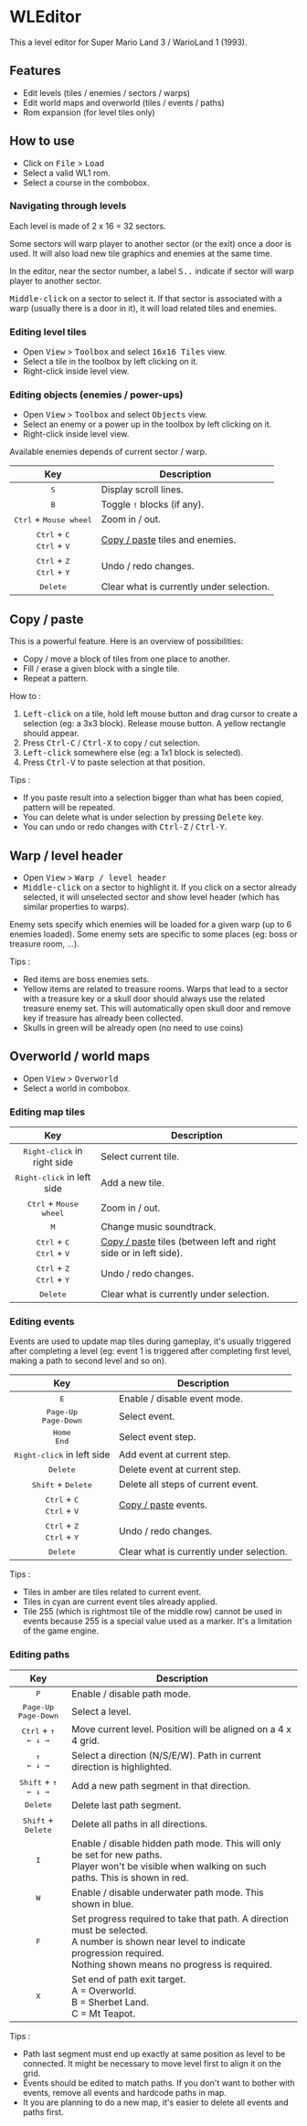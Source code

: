 # WLEditor

This a level editor for Super Mario Land 3 / WarioLand 1 (1993).

## Features
- Edit levels (tiles / enemies / sectors / warps)
- Edit world maps and overworld (tiles / events / paths)
- Rom expansion (for level tiles only)

## How to use 
- Click on <kbd>File</kbd> > <kbd>Load</kbd>
- Select a valid WL1 rom.
- Select a course in the combobox.

### Navigating through levels
Each level is made of 2 x 16 = 32 sectors.

Some sectors will warp player to another sector (or the exit) once a door is used. It will also load new tile graphics and enemies at the same time.

In the editor, near the sector number, a label <kbd>S..</kbd> indicate if sector will warp player to another sector.

<kbd>Middle-click</kbd> on a sector to select it. If that sector is associated with a warp (usually there is a door in it), it will load related tiles and enemies.

### Editing level tiles
- Open <kbd>View</kbd> > <kbd>Toolbox</kbd> and select <kbd>16x16 Tiles</kbd> view.
- Select a tile in the toolbox by left clicking on it.
- Right-click inside level view. 

### Editing objects (enemies / power-ups)
- Open <kbd>View</kbd> > <kbd>Toolbox</kbd> and select <kbd>Objects</kbd> view.
- Select an enemy or a power up in the toolbox by left clicking on it. 
- Right-click inside level view. 

Available enemies depends of current sector / warp.

| Key | Description |
| :-: | - |
| <kbd>S</kbd> | Display scroll lines.
| <kbd>B</kbd> | Toggle <kbd>!</kbd> blocks (if any).
| <kbd>Ctrl</kbd> + <kbd>Mouse wheel</kbd> | Zoom in / out.
| <kbd>Ctrl</kbd> + <kbd>C</kbd> <br> <kbd>Ctrl</kbd> + <kbd>V</kbd> | [Copy / paste](#copy--paste) tiles and enemies.
| <kbd>Ctrl</kbd> + <kbd>Z</kbd> <br> <kbd>Ctrl</kbd> + <kbd>Y</kbd> | Undo / redo changes.
| <kbd>Delete</kbd> | Clear what is currently under selection.


## Copy / paste 
This is a powerful feature. Here is an overview of possibilities: 
- Copy / move a block of tiles from one place to another.
- Fill / erase a given block with a single tile.
- Repeat a pattern.

How to :
1. <kbd>Left-click</kbd> on a tile, hold left mouse button and drag cursor to create a selection (eg: a 3x3 block). Release mouse button. A yellow rectangle should appear.
2. Press <kbd>Ctrl-C</kbd> / <kbd>Ctrl-X</kbd> to copy / cut selection.
3. <kbd>Left-click</kbd> somewhere else (eg: a 1x1 block is selected).
4. Press <kbd>Ctrl-V</kbd> to paste selection at that position. 

Tips :
- If you paste result into a selection bigger than what has been copied, pattern will be repeated.
- You can delete what is under selection by pressing <kbd>Delete</kbd> key.
- You can undo or redo changes with <kbd>Ctrl-Z</kbd> / <kbd>Ctrl-Y</kbd>.

## Warp / level header
- Open <kbd>View</kbd> > <kbd>Warp / level header</kbd>
- <kbd>Middle-click</kbd> on a sector to highlight it.
If you click on a sector already selected, it will unselected sector and show level header (which has similar properties to warps).

Enemy sets specify which enemies will be loaded for a given warp (up to 6 enemies loaded). Some enemy sets are specific to some places (eg: boss or treasure room, ...).

Tips : 
- Red items are boss enemies sets.
- Yellow items are related to treasure rooms. Warps that lead to a sector with a treasure key or a skull door should always use the related treasure enemy set. This will automatically open skull door and remove key if treasure has already been collected.
- Skulls in green will be already open (no need to use coins)

## Overworld / world maps
- Open <kbd>View</kbd> > <kbd>Overworld</kbd>
- Select a world in combobox. 

### Editing map tiles 

| Key | Description |
| :-: | - |
| <kbd>Right-click</kbd> in right side | Select current tile.
| <kbd>Right-click</kbd> in left side | Add a new tile.
| <kbd>Ctrl</kbd> + <kbd>Mouse wheel</kbd> | Zoom in / out.
| <kbd>M</kbd> | Change music soundtrack.
| <kbd>Ctrl</kbd> + <kbd>C</kbd> <br> <kbd>Ctrl</kbd> + <kbd>V</kbd> | [Copy / paste](#copy--paste) tiles (between left and right side or in left side).
| <kbd>Ctrl</kbd> + <kbd>Z</kbd> <br> <kbd>Ctrl</kbd> + <kbd>Y</kbd> | Undo / redo changes.
| <kbd>Delete</kbd> | Clear what is currently under selection.

### Editing events
Events are used to update map tiles during gameplay, it's usually triggered after completing a level (eg: event 1 is triggered after completing first level, making a path to second level and so on).

| Key | Description |
| :-: | - |
| <kbd>E</kbd> | Enable / disable event mode.
| <kbd>Page-Up</kbd> <br> <kbd>Page-Down</kbd> | Select event.
| <kbd>Home</kbd> <br> <kbd>End</kbd> | Select event step.
| <kbd>Right-click</kbd> in left side | Add event at current step.
| <kbd>Delete</kbd> | Delete event at current step.
| <kbd>Shift</kbd> + <kbd>Delete</kbd> | Delete all steps of current event.
| <kbd>Ctrl</kbd> + <kbd>C</kbd> <br> <kbd>Ctrl</kbd> + <kbd>V</kbd> | [Copy / paste](#copy--paste) events.
| <kbd>Ctrl</kbd> + <kbd>Z</kbd> <br> <kbd>Ctrl</kbd> + <kbd>Y</kbd> | Undo / redo changes.
| <kbd>Delete</kbd> | Clear what is currently under selection.

Tips : 
- Tiles in amber are tiles related to current event.
- Tiles in cyan are current event tiles already applied.
- Tile 255 (which is rightmost tile of the middle row) cannot be used in events because 255 is a special value used as a marker. It's a limitation of the game engine.

### Editing paths
| Key | Description |
| :-: | - |
| <kbd>P</kbd> | Enable / disable path mode.
| <kbd>Page-Up</kbd> <br> <kbd>Page-Down</kbd> | Select a level.
| <kbd>Ctrl</kbd> + <kbd>↑<br>← ↓ →</kbd> | Move current level. Position will be aligned on a 4 x 4 grid.
| <kbd>↑<br>← ↓ →</kbd> | Select a direction (N/S/E/W). Path in current direction is highlighted.
| <kbd>Shift</kbd> +  <kbd>↑<br>← ↓ →</kbd> | Add a new path segment in that direction. 
| <kbd>Delete</kbd> | Delete last path segment.
| <kbd>Shift</kbd> + <kbd>Delete</kbd> | Delete all paths in all directions.
| <kbd>I</kbd> | Enable / disable hidden path mode. This will only be set for new paths.<br>Player won't be visible when walking on such paths. This is shown in red.
| <kbd>W</kbd> | Enable / disable underwater path mode. This shown in blue.
| <kbd>F</kbd> | Set progress required to take that path. A direction must be selected.<br>A number is shown near level to indicate progression required.<br>Nothing shown means no progress is required.
| <kbd>X</kbd> | Set end of path exit target.<br>A = Overworld.<br>B = Sherbet Land.<br>C = Mt Teapot.

Tips : 
- Path last segment must end up exactly at same position as level to be connected. It might be necessary to move level first to align it on the grid.
- Events should be edited to match paths. If you don't want to bother with events, remove all events and hardcode paths in map.
- It you are planning to do a new map, it's easier to delete all events and paths first.